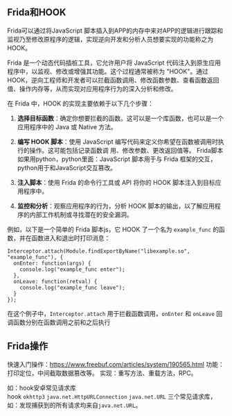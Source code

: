 ## **Frida和HOOK**
Frida可以通过将JavaScript 脚本插入到APP的内存中来对APP的逻辑进行跟踪和监视乃至修改原程序的逻辑，实现逆向开发和分析人员想要实现的功能称之为HOOK。


Frida 是一个动态代码插桩工具，它允许用户将 JavaScript 代码注入到原生应用程序中，以监视、修改或增强其功能。这个过程通常被称为 "HOOK"。通过 HOOK，逆向工程师和开发者可以拦截函数调用、修改函数参数、查看函数返回值、操作内存等，从而实现对应用程序行为的深入分析和修改。

在 Frida 中，HOOK 的实现主要依赖于以下几个步骤：

1. **选择目标函数**：确定你想要拦截的函数。这可以是一个库函数，也可以是一个应用程序中的 Java 或 Native 方法。
2. **编写 HOOK 脚本**：使用 JavaScript 编写代码来定义你希望在函数被调用时执行的操作。这可能包括记录函数调
 用、修改参数、更改返回值等。
 Frida脚本如果用python，python里面：JavaScript 脚本用于与 Frida 框架的交互，python用于和JavaScript交互篡改。

3. **注入脚本**：使用 Frida 的命令行工具或 API 将你的 HOOK 脚本注入到目标应用程序中。
4. **监控和分析**：观察应用程序的行为，分析 HOOK 脚本的输出，以了解应用程序的内部工作机制或寻找潜在的安全漏洞。

例如，以下是一个简单的 Frida 脚本js，它 HOOK 了一个名为 `example_func` 的函数，并在函数进入和退出时打印消息：

```
Interceptor.attach(Module.findExportByName("libexample.so", "example_func"), {
  onEnter: function(args) {
    console.log("example_func enter");
  },
  onLeave: function(retval) {
    console.log("example_func leave");
  }
});
```

在这个例子中，`Interceptor.attach` 用于拦截函数调用，`onEnter` 和 `onLeave` 回调函数分别在函数调用之前和之后执行


## **Frida操作**
快速入门操作：<https://www.freebuf.com/articles/system/190565.html>
功能：打印定位，中间截取数据篡改等。
实现：重写方法、重载方法，RPC。

如：hook安卓常见请求库
hook `okhttp3` `java.net.HttpURLConnection` `java.net.URL` 三个常见请求库，
如：发现捕获到的所有请求均来自`java.net.URL`。

